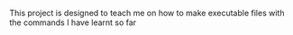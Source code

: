 This project is designed to teach me on how to make executable files with the commands I have learnt so far
